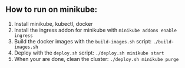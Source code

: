## How to run on minikube:

1. Install minikube, kubectl, docker
2. Install the ingress addon for minikube with `minikube addons enable ingress`
3. Build the docker images with the `build-images.sh` script: `./build-images.sh`
4. Deploy with the `deploy.sh` script: `./deploy.sh minikube start`
5. When your are done, clean the cluster: `./deploy.sh minikube purge`
